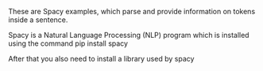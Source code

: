 These are Spacy examples, which parse and provide information on tokens inside a sentence. 

Spacy is a Natural Language Processing (NLP) program which is installed using the command pip install spacy

After that you also need to install a library used by spacy
